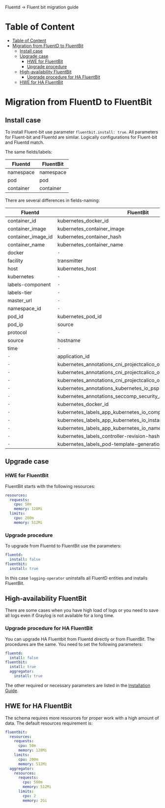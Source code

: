 Fluentd -> Fluent bit migration guide

# Table of Content

* [Table of Content](#table-of-content)
* [Migration from FluentD to FluentBit](#migration-from-fluentd-to-fluentbit)
  * [Install case](#install-case)
  * [Upgrade case](#upgrade-case)
    * [HWE for FluentBit](#hwe-for-fluentbit)
    * [Upgrade procedure](#upgrade-procedure)
  * [High-availability FluentBit](#high-availability-fluentbit)
    * [Upgrade procedure for HA FluentBit](#upgrade-procedure-for-ha-fluentbit)
  * [HWE for HA FluentBit](#hwe-for-ha-fluentbit)

# Migration from FluentD to FluentBit

## Install case

To install Fluent-bit use parameter `fluentbit.install: true`.
All parameters for Fluent-bit and Fluentd are similar.
Logically configurations for Fluent-bit and Fluentd match.

The same fields/labels:

| Fluentd   | FluentBit |
| --------- | --------- |
| namespace | namespace |
| pod       | pod       |
| container | container |

There are several differences in fields-naming:

| Fluentd            | FluentBit                                                       |
| ------------------ | --------------------------------------------------------------- |
| container_id       | kubernetes_docker_id                                            |
| container_image    | kubernetes_container_image                                      |
| container_image_id | kubernetes_container_hash                                       |
| container_name     | kubernetes_container_name                                       |
| docker             | `-`                                                             |
| facility           | transmitter                                                     |
| host               | kubernetes_host                                                 |
| kubernetes         | `-`                                                             |
| labels-component   | `-`                                                             |
| labels-tier        | `-`                                                             |
| master_url         | `-`                                                             |
| namespace_id       | `-`                                                             |
| pod_id             | kubernetes_pod_id                                               |
| pod_ip             | source                                                          |
| protocol           | `-`                                                             |
| source             | hostname                                                        |
| time               | `-`                                                             |
| `-`                | application_id                                                  |
| `-`                | kubernetes_annotations_cni_projectcalico_org_containerID        |
| `-`                | kubernetes_annotations_cni_projectcalico_org_podIP              |
| `-`                | kubernetes_annotations_cni_projectcalico_org_podIPs             |
| `-`                | kubernetes_annotations_kubernetes_io_psp                        |
| `-`                | kubernetes_annotations_seccomp_security_alpha_kubernetes_io_pod |
| `-`                | kubernetes_docker_id                                            |
| `-`                | kubernetes_labels_app_kubernetes_io_component                   |
| `-`                | kubernetes_labels_app_kubernetes_io_instance                    |
| `-`                | kubernetes_labels_app_kubernetes_io_name                        |
| `-`                | kubernetes_labels_controller-revision-hash                      |
| `-`                | kubernetes_labels_pod-template-generation                       |

## Upgrade case

### HWE for FluentBit

FluentBit starts with the following resources:

```yaml
resources:
  requests:
    cpu: 50m
    memory: 128Mi
  limits:
    cpu: 200m
    memory: 512Mi
```

### Upgrade procedure

To upgrade from Fluentd to FluentBit use the parameters:

```yaml
fluentd:
  install: false
fluentbit:
  install: true
```

In this case `logging-operator` uninstalls all FluentD entities and installs FluentBit.

## High-availability FluentBit

There are some cases when you have high load of logs or you need to save all logs even if Graylog is not available for
a long time.

### Upgrade procedure for HA FluentBit

You can upgrade HA Fluentbit from Fluentd directly or from FluentBit. The procedures are the same.
You need to set the following parameters:

```yaml
fluentd:
  intall: false
fluentbit:
  intall: true
  aggregator:
    install: true
```

The other required or necessary parameters are listed in the
[Installation Guide](installation.md).

## HWE for HA FluentBit

The schema requires more resources for proper work with a high amount of data.
The default resources requirement is:

```yaml
fluentbit:
  resources:
    requests:
      cpu: 50m
      memory: 128Mi
    limits:
      cpu: 200m
      memory: 512Mi
  aggregator:
    resources:
      requests:
        cpu: 500m
        memory: 512Mi
      limits:
        cpu: 2
        memory: 2Gi
```
